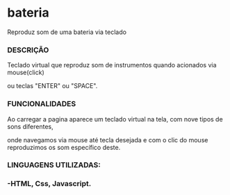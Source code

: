# bateria
Reproduz som de uma bateria via teclado

<h3>DESCRIÇÃO</h3>

<p>Teclado virtual que reproduz som de instrumentos quando acionados via mouse(click)</p>
<p>ou teclas "ENTER" ou "SPACE".</p>

<h3>FUNCIONALIDADES</h3>

<p>Ao carregar a pagina aparece um teclado virtual na tela, com nove tipos de sons diferentes, </p>
<p>onde navegamos via mouse até tecla desejada e com o clic do mouse reproduzimos os som específico deste.</p>

<h3>LINGUAGENS UTILIZADAS:<H3>

-HTML, Css, Javascript.

